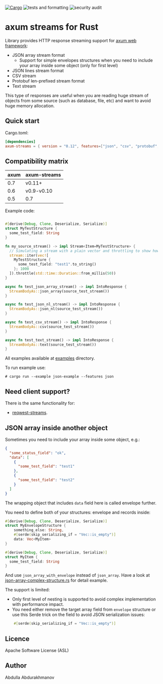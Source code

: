 [![Cargo](https://img.shields.io/crates/v/axum-streams.svg)](https://crates.io/crates/axum-streams)
![tests and formatting](https://github.com/abdolence/axum-streams-rs/workflows/tests%20&amp;%20formatting/badge.svg)
![security audit](https://github.com/abdolence/axum-streams-rs/workflows/security%20audit/badge.svg)

# axum streams for Rust

Library provides HTTP response streaming support for [axum web framework](https://github.com/tokio-rs/axum):
- JSON array stream format
  - Support for simple envelopes structures when you need to include your array inside some object (only for first level) 
- JSON lines stream format
- CSV stream
- Protobuf len-prefixed stream format
- Text stream

This type of responses are useful when you are reading huge stream of objects from some source (such as database, file, etc)
and want to avoid huge memory allocation.

## Quick start

Cargo.toml:
```toml
[dependencies]
axum-streams = { version = "0.12", features=["json", "csv", "protobuf", "text"] }
```

## Compatibility matrix

| axum | axum-streams |
|------|--------------|
| 0.7  | v0.11+       |
| 0.6  | v0.9-v0.10   |
| 0.5  | 0.7          |



Example code:
```rust

#[derive(Debug, Clone, Deserialize, Serialize)]
struct MyTestStructure {
  some_test_field: String
}

fn my_source_stream() -> impl Stream<Item=MyTestStructure> {
  // Simulating a stream with a plain vector and throttling to show how it works
  stream::iter(vec![
    MyTestStructure {
      some_test_field: "test1".to_string()
    }; 1000
  ]).throttle(std::time::Duration::from_millis(50))
}

async fn test_json_array_stream() -> impl IntoResponse {
  StreamBodyAs::json_array(source_test_stream())
}

async fn test_json_nl_stream() -> impl IntoResponse {
  StreamBodyAs::json_nl(source_test_stream())
}

async fn test_csv_stream() -> impl IntoResponse {
  StreamBodyAs::csv(source_test_stream())
}

async fn test_text_stream() -> impl IntoResponse {
  StreamBodyAs::text(source_test_stream())
}

```

All examples available at [examples](examples) directory.

To run example use:
```
# cargo run --example json-example --features json
```

## Need client support?
There is the same functionality for:
- [reqwest-streams](https://github.com/abdolence/reqwest-streams-rs).

## JSON array inside another object
Sometimes you need to include your array inside some object, e.g.:
```json
{
  "some_status_field": "ok",
  "data": [
    {
      "some_test_field": "test1"
    },
    {
      "some_test_field": "test2"
    }
  ]
}
```
The wrapping object that includes `data` field here is called envelope further.

You need to define both of your structures: envelope and records inside:

```rust
#[derive(Debug, Clone, Deserialize, Serialize)]
struct MyEnvelopeStructure {
    something_else: String,
    #[serde(skip_serializing_if = "Vec::is_empty")]
    data: Vec<MyItem>
}

#[derive(Debug, Clone, Deserialize, Serialize)]
struct MyItem {
  some_test_field: String
}
```

And use `json_array_with_envelope` instead of `json_array`.
Have a look at [json-array-complex-structure.rs](examples/json-array-complex-structure.rs) for detail example.

The support is limited:
- Only first level of nesting is supported to avoid complex implementation with performance impact. 
- You need either remove the target array field from `envelope` structure or use this Serde trick on the field to avoid JSON serialization issues:
```rust
    #[serde(skip_serializing_if = "Vec::is_empty")]
```

## Licence
Apache Software License (ASL)

## Author
Abdulla Abdurakhmanov
